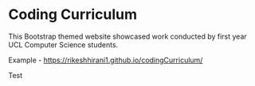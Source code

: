 # Coding Curriculum

This Bootstrap themed website showcased work conducted by first year UCL Computer Science students. 

Example - https://rikeshhirani1.github.io/codingCurriculum/

Test